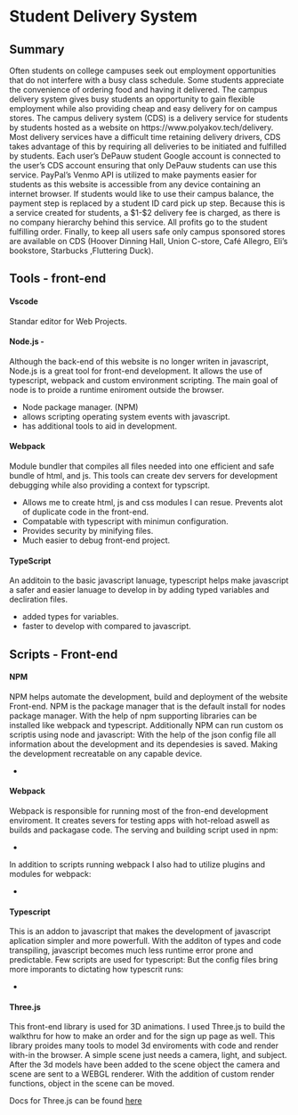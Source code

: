 <h1>Student Delivery System</h1>
<h2>Summary</h2>
<p>Often students on college campuses seek out employment opportunities that do not interfere with a busy class
    schedule. Some students appreciate the convenience of ordering food and having it delivered. The campus delivery
    system gives busy students an opportunity to gain flexible employment while also providing cheap and easy delivery
    for on campus stores. The campus delivery system (CDS) is a delivery service for students by students hosted as a
    website on https://www.polyakov.tech/delivery. Most delivery services have a difficult time retaining delivery
    drivers, CDS takes advantage of this by requiring all deliveries to be initiated and fulfilled by students. Each
    user’s DePauw student Google account is connected to the user’s CDS account ensuring that only DePauw students can
    use this service. PayPal’s Venmo API is utilized to make payments easier for students as this website is accessible
    from any device containing an internet browser. If students would like to use their campus balance, the payment step
    is replaced by a student ID card pick up step. Because this is a service created for students, a $1-$2 delivery fee
    is charged, as there is no company hierarchy behind this service. All profits go to the student fulfilling order.
    Finally, to keep all users safe only campus sponsored stores are available on CDS (Hoover Dinning Hall, Union
    C-store, Café Allegro, Eli’s bookstore, Starbucks ,Fluttering Duck).
</p>
<h2>Tools - front-end</h2>
<h4>Vscode </h4>
<p>Standar editor for Web Projects.</p>
<h4>Node.js - </h4>
<p>Although the back-end of this website is no longer writen in javascript, Node.js is a great tool for front-end
    development. It allows the use of typescript, webpack and custom environment scripting. The main goal of node is to
    proide a runtime eniroment outside the browser.

</p>
<ul>
    <li>Node package manager. (NPM)</li>
    <li>allows scripting operating system events with javascript.</li>
    <li>has additional tools to aid in development.</li>
</ul>
<h4>Webpack </h4>
<p>Module bundler that compiles all files needed into one efficient and safe bundle of html, and js. This tools can
    create dev servers for development debugging while also providing a context for typscript.</p>
<ul>
    <li>Allows me to create html, js and css modules I can resue. Prevents alot of duplicate code in the front-end.</li>
    <li>Compatable with typescript with minimun configuration.</li>
    <li>Provides security by minifying files.</li>
    <li>Much easier to debug front-end project.</li>
</ul>
<h4>TypeScript </h4>
<p>An additoin to the basic javascript lanuage, typescript helps make javascript a safer and easier lanuage to develop
    in by adding typed variables and decliration files.
</p>
<ul>
    <li>added types for variables.</li>
    <li>faster to develop with compared to javascript.</li>
</ul>
<h2>Scripts - Front-end</h2>
<h4>NPM</h4>
<p>
    NPM helps automate the development, build and deployment of the website Front-end. NPM is the package manager that
    is the default install for nodes package manager.
    With the help of npm supporting libraries can be installed like webpack and typescript. Additionally NPM can run
    custom os scriptis using node and javascript:
    With the help of the json config file all information about the development and its dependesies is saved. Making the
    development recreatable
    on any capable device.
</p>
<ul>
    <li></li>
</ul>
<h4>Webpack</h4>
<p>
    Webpack is responsible for running most of the fron-end development enviroment. It creates severs for testing apps
    with hot-reload aswell as builds and
    packagase code. The serving and building script used in npm:
<ul>
    <li></li>
</ul>
In addition to scripts running webpack I also had to utilize plugins and modules for webpack:
<ul>
    <li></li>
</ul>
</p>
<h4>Typescript</h4>
<p>
    This is an addon to javascript that makes the development of javascript aplication simpler and more powerfull. With
    the additon of
    types and code transpiling, javascript becomes much less runtime error prone and predictable. Few scripts are used
    for typescript:
    But the config files bring more imporants to dictating how typescrit runs:
<ul>
    <li></li>
</ul>
</p>
<h4>Three.js</h4>
<p>
    This front-end library is used for 3D animations. I used Three.js to build the walkthru for how to make an order and 
    for the sign up page as well. This library proides many tools to model 3d enviroments with code and render with-in the browser.
    A simple scene just needs a camera, light, and subject. After the 3d models have been added to the scene object the camera and 
    scene are sent to a WEBGL renderer. With the addition of custom render functions, object in the scene can be moved.
  </p>  
    <p>Docs for Three.js can be found <a href="https://threejs.org/docs/#manual/en/introduction/Creating-text">here</a></p>
